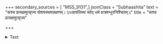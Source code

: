 +++
secondary_sources = [ "MSS_9131",]
jsonClass = "Subhaashita"
text = "कश्च प्रत्यक्षमुत्सृज्य संशयस्थमलक्षणम्।  \nआयतिस्थं चरेद् धर्म क्षत्रबन्धुरनिश्चितम्॥"
title = "कश्च प्रत्यक्षमुत्सृज्य"

+++

<details><summary>Text</summary>

कश्च प्रत्यक्षमुत्सृज्य संशयस्थमलक्षणम्।  
आयतिस्थं चरेद् धर्म क्षत्रबन्धुरनिश्चितम्॥
</details>
